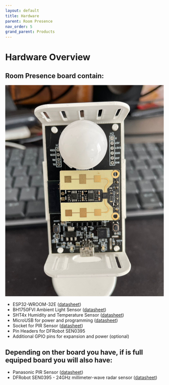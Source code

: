 ```yaml
---
layout: default
title: Hardware
parent: Room Presence
nav_order: 5
grand_parent: Products
---
```


# Hardware Overview

## Room Presence board contain:

![image](./images/full_pcb.png)

* ESP32-WROOM-32E ([datasheet](https://www.espressif.com/sites/default/files/documentation/esp32-wroom-32e_esp32-wroom-32ue_datasheet_en.pdf))
* BH1750FVI Ambient Light Sensor ([datasheet](https://datasheet.lcsc.com/lcsc/1811081611_ROHM-Semicon-BH1750FVI-TR_C78960.pdf))
* SHT4x Humidity and Temperature Sensor ([datasheet](https://datasheet.lcsc.com/lcsc/2110211930_Sensirion-SHT40-AD1B-R2_C2909890.pdf))
* MicroUSB for power and programming ([datasheet](https://datasheet.lcsc.com/lcsc/2304140030_MOLEX-1050170001_C136000.pdf))
* Socket for PIR Sensor ([datasheet](https://ro.mouser.com/datasheet/2/273/MMMC_S_A0003807898_1-2555043.pdf))
* Pin Headers for DFRobot SEN0395
* Additional GPIO pins for expansion and power (optional)

## Depending on ther board you have, if is full equiped board you will also have:

* Panasonic PIR Sensor ([datasheet](https://ro.mouser.com/datasheet/2/315/PANA_S_A0009105372_1-2560853.pdf))
* DFRobot SEN0395 - 24GHz millimeter-wave radar sensor ([datasheet](https://www.dfrobot.com/product-2282.html))